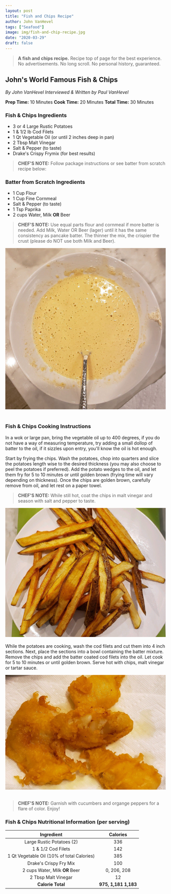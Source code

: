 ```yaml
---
layout: post
title: "Fish and Chips Recipe"
author: John VanHevel
tags: ["Seafood"]
image: img/fish-and-chip-recipe.jpg
date: "2020-03-29"
draft: false
---
```


> **A fish and chips recipe.** Recipe top of page for the best experience. No advertisements. No long scroll. No personal history, guaranteed.

## John's World Famous Fish & Chips ##

_By John VanHevel_
_Interviewed & Written by Paul VanHevel_

**Prep Time:** 10 Minutes
**Cook Time:** 20 Minutes
**Total Time:** 30 Minutes

### Fish & Chips Ingredients ###

- 3 or 4 Large Rustic Potatoes
- 1 & 1/2 lb Cod Filets
- 1 Qt Vegetable Oil (or until 2 inches deep in pan)
- 2 Tbsp Malt Vinegar
- Salt & Pepper (to taste)
- Drake's Crispy Frymix (for best results)

> **CHEF'S NOTE:** Follow package instructions or see batter from scratch recipe below:

### Batter from Scratch Ingredients ###

- 1 Cup Flour
- 1 Cup Fine Cornmeal
- Salt & Pepper (to taste)
- 1 Tsp Paprika
- 2 cups Water, Milk **OR** Beer

> **CHEF'S NOTE:** Use equal parts flour and cornmeal if more batter is needed. Add Milk, Water OR Beer (lager) until it has the same consistency as pancake batter.  The thinner the mix, the crispier the crust (please do NOT use both Milk and Beer).

![pancake batter consistency for fish and chips](img/drakes-batter-mixture.jpg)
<br></br>
### Fish & Chips Cooking Instructions ###

In a wok or large pan, bring the vegetable oil up to 400 degrees, if you do not have a way of measuring temperature, try adding a small dollop of batter to the oil, if it sizzles upon entry, you'll know the oil is hot enough.

Start by frying the chips. Wash the potatoes, chop into quarters and slice the potatoes length wise to the desired thickness (you may also choose to peel the potatoes if preferred). Add the potato wedges to the oil, and let them fry for 5 to 10 minutes or until golden brown (frying time will vary depending on thickness). Once the chips are golden brown, carefully remove from oil, and let rest on a paper towel.

> **CHEF'S NOTE:** While still hot, coat the chips in malt vinegar and season with salt and pepper to taste.

![chips removed from oil and coated in malt vinegar](img/chips-removed-from-oil.jpg)
<br></br>
While the potatoes are cooking, wash the cod filets and cut them into 4 inch sections. Next, place the sections into a bowl containing the batter mixture. Remove the chips and add the batter coated cod filets into the oil. Let cook for 5 to 10 minutes or until golden brown. Serve hot with chips, malt vinegar or tartar sauce.

![crispy brown cod from the fryer](img/crispy-brown-cod.jpg)
<br></br>
> **CHEF'S NOTE:** Garnish with cucumbers and organge peppers for a flare of color. Enjoy!

### Fish & Chips Nutritional Information (per serving) ###

| Ingredient | Calories |
| :------------: | :------------: |
| Large Rustic Potatoes (2)     | 336     |
| 1 & 1/2 Cod Filets     | 142     |
| 1 Qt Vegetable Oil (10% of total Calories)    | 385     |
| Drake's Crispy Fry Mix    | 100    |
| 2 cups Water, Milk **OR** Beer    | 0, 206, 208     |
| 2 Tbsp Malt Vinegar    | 12     |
| **Calorie Total**  | **975, 1,181 1,183**     |
<script type="application/ld+json">
{
  "@context": "http://schema.org",
  "@type": "Recipe",
  "author": "John VanHevel",
  "cookTime": "PT30M",
  "datePublished": "2019-11-30",
  "description": "This classic fish and chips recipe from my dad.",
  "image": "/static/85dad5f1d58ebd63eb03269a0a69e739/95566/fish-and-chip-recipe.jpg",
  "recipeIngredient": [
    "3 or 4 large rustic potatoes",
    "1 & 1/2 cod filet",
    "1 qt vegetable oil",
    "2 tbsp malt vinegar",
    "Drake's Cripsy Frymix",
    "salt",
    "pepper"
  ],
  "name": "John's World Famous Fish & Chips",
  "nutrition": {
    "@type": "NutritionInformation",
    "calories": "1,183 calories"
  },
  "prepTime": "PT10M",
  "recipeInstructions": "Start by frying the chips. Wash the potatoes, chop into quarters and slice the potatoes length wise to the desired thickness. Add the potato wedges to the oil, and let them fry for 5 to 10 minutes or until golden brown. Once the chips are golden brown, carefully remove from oil, and let rest on a paper towel. While the potatoes are cooking, wash the cod filets and cut them into 4 inch sections. Next, place the sections into a bowl containing the batter mixture. Remove the chips and add the batter coated cod filets into the oil. Let cook for 5 to 10 minutes or until golden brown. Serve hot with chips, malt vinegar or tartar sauce.",
  "recipeYield": "2 servings of fish and chips"
}
</script>